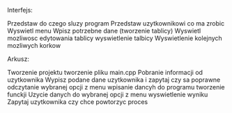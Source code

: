 Interfejs:

Przedstaw do czego sluzy program 
Przedstaw uzytkownikowi co ma zrobic
Wyswietl menu
Wpisz potrzebne dane (tworzenie tablicy)
Wyswietl mozliwosc edytowania tablicy
wyswietlenie talbicy
Wyswietlenie kolejnych mozliwych korkow


Arkusz:

Tworzenie projektu
tworzenie pliku main.cpp
Pobranie informacji od uzytkownika
Wypisz podane dane uzytkownika i zapytaj czy sa poprawne
odczytanie wybranej opcji z menu
wpisanie dancyh do programu
tworzenie funckji
Uzycie danych do wybranej opcji z menu
wyswietlenie wyniku
Zapytaj uzytkownika czy chce powtorzyc proces

